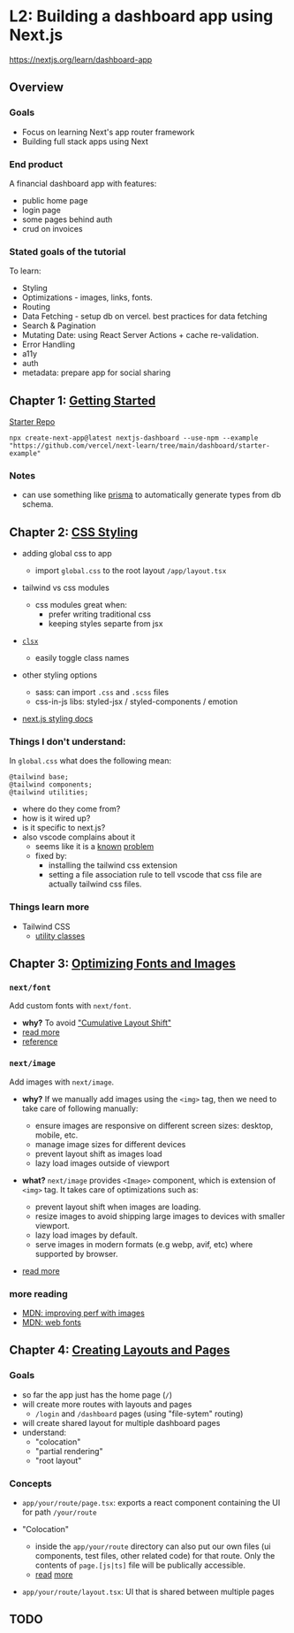 # L2: Building a dashboard app using Next.js

<https://nextjs.org/learn/dashboard-app>

## Overview

### Goals
- Focus on learning Next's app router framework
- Building full stack apps using Next

### End product

A financial dashboard app with features:
- public home page
- login page
- some pages behind auth
- crud on invoices

### Stated goals of the tutorial

To learn:
- Styling
- Optimizations - images, links, fonts.
- Routing
- Data Fetching - setup db on vercel. best practices for data fetching
- Search & Pagination
- Mutating Date: using React Server Actions + cache re-validation.
- Error Handling
- a11y
- auth
- metadata: prepare app for social sharing

## Chapter 1: [Getting Started](https://nextjs.org/learn/dashboard-app/getting-started)

[Starter Repo](https://github.com/vercel/next-learn/tree/main/dashboard/starter-example)

```
npx create-next-app@latest nextjs-dashboard --use-npm --example "https://github.com/vercel/next-learn/tree/main/dashboard/starter-example"
```

### Notes
- can use something like [prisma](https://prisma.io) to automatically generate types from db schema.

## Chapter 2: [CSS Styling](https://nextjs.org/learn/dashboard-app/css-styling)

- adding global css to app
    - import `global.css` to the root layout `/app/layout.tsx`

- tailwind vs css modules
    - css modules great when:
        - prefer writing traditional css
        - keeping styles separte from jsx

- [`clsx`](https://github.com/lukeed/clsx)
    - easily toggle class names

- other styling options
    - sass: can import `.css` and `.scss` files
    - css-in-js libs: styled-jsx / styled-components / emotion

- [next.js styling docs](https://nextjs.org/docs/app/building-your-application/styling)


### Things I don't understand:

In `global.css` what does the following mean:

```
@tailwind base;
@tailwind components;
@tailwind utilities;
```

- where do they come from?
- how is it wired up?
- is it specific to next.js?
- also vscode complains about it
    - seems like it is a [known](https://byby.dev/at-rule-tailwind) [problem](https://www.codeconcisely.com/posts/tailwind-css-unknown-at-rules/)
    - fixed by:
        - installing the tailwind css extension
        - setting a file association rule to tell vscode that css file are actually tailwind css files.


### Things learn more

- Tailwind CSS
    - [utility classes](https://tailwindcss.com/docs/utility-first)

## Chapter 3: [Optimizing Fonts and Images](https://nextjs.org/learn/dashboard-app/optimizing-fonts-images)

### `next/font`

Add custom fonts with `next/font`.

- **why?** To avoid ["Cumulative Layout Shift"](https://web.dev/articles/cls)
- [read more](https://nextjs.org/docs/app/building-your-application/optimizing/fonts)
- [reference](https://nextjs.org/docs/app/api-reference/components/font)

### `next/image`

Add images with `next/image`.

- **why?** If we manually add images using the `<img>` tag, then we need to take care of following manually:
    - ensure images are responsive on different screen sizes: desktop, mobile, etc.
    - manage image sizes for different devices
    - prevent layout shift as images load
    - lazy load images outside of viewport

- **what?** `next/image` provides `<Image>` component, which is extension of `<img>` tag. It takes care of optimizations such as:
    - prevent layout shift when images are loading.
    - resize images to avoid shipping large images to devices with smaller viewport.
    - lazy load images by default.
    - serve images in modern formats (e.g webp, avif, etc) where supported by browser.
- [read more](https://nextjs.org/docs/app/building-your-application/optimizing/images)

### more reading

- [MDN: improving perf with images](https://developer.mozilla.org/en-US/docs/Learn/Performance/Multimedia)
- [MDN: web fonts](https://developer.mozilla.org/en-US/docs/Learn/CSS/Styling_text/Web_fonts)

## Chapter 4: [Creating Layouts and Pages](https://nextjs.org/learn/dashboard-app/creating-layouts-and-pages)

### Goals

- so far the app just has the home page (`/`)
- will create more routes with layouts and pages
    - `/login` and `/dashboard` pages (using "file-sytem" routing)
- will create shared layout for multiple dashboard pages
- understand:
    - "colocation"
    - "partial rendering"
    - "root layout"

### Concepts

- `app/your/route/page.tsx`: exports a react component containing the UI for path `/your/route`

- "Colocation"
    - inside the `app/your/route` directory can also put our own files (ui components, test files, other related code) for that route. Only the contents of `page.[js|ts]` file will be publically accessible.
    - [read](https://nextjs.org/docs/app/building-your-application/routing#colocation) [more](https://nextjs.org/docs/app/building-your-application/routing/colocation)

- `app/your/route/layout.tsx`: UI that is shared between multiple pages


## TODO
